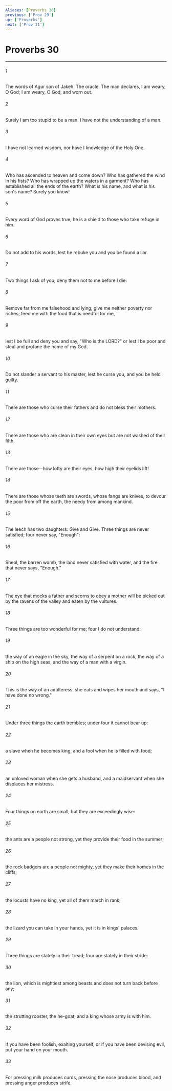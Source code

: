 ```yaml
---
Aliases: [Proverbs 30]
previous: ['Prov 29']
up: ['Proverbs']
next: ['Prov 31']
---
```

# Proverbs 30

***

 

###### 1 
The words of Agur son of Jakeh. The oracle.
 The man declares, I am weary, O God; 
 I am weary, O God, and worn out. 
 
 

###### 2 
Surely I am too stupid to be a man. 
 I have not the understanding of a man. 
 
 

###### 3 
I have not learned wisdom, 
 nor have I knowledge of the Holy One. 
 
 

###### 4 
Who has ascended to heaven and come down? 
 Who has gathered the wind in his fists? 
 Who has wrapped up the waters in a garment? 
 Who has established all the ends of the earth? 
 What is his name, and what is his son's name? 
 Surely you know!
 
 

###### 5 
Every word of God proves true; 
 he is a shield to those who take refuge in him. 
 
 

###### 6 
Do not add to his words, 
 lest he rebuke you and you be found a liar.
 
 

###### 7 
Two things I ask of you; 
 deny them not to me before I die: 
 
 

###### 8 
Remove far from me falsehood and lying; 
 give me neither poverty nor riches; 
 feed me with the food that is needful for me, 
 
 

###### 9 
lest I be full and deny you 
 and say, "Who is the LORD?" 
 or lest I be poor and steal 
 and profane the name of my God.
 
 

###### 10 
Do not slander a servant to his master, 
 lest he curse you, and you be held guilty.
 
 

###### 11 
There are those who curse their fathers 
 and do not bless their mothers. 
 
 

###### 12 
There are those who are clean in their own eyes 
 but are not washed of their filth. 
 
 

###### 13 
There are those--how lofty are their eyes, 
 how high their eyelids lift! 
 
 

###### 14 
There are those whose teeth are swords, 
 whose fangs are knives, 
 to devour the poor from off the earth, 
 the needy from among mankind.
 
 

###### 15 
The leech has two daughters: 
 Give and Give. 
 Three things are never satisfied; 
 four never say, "Enough": 
 
 

###### 16 
Sheol, the barren womb, 
 the land never satisfied with water, 
 and the fire that never says, "Enough."
 
 

###### 17 
The eye that mocks a father 
 and scorns to obey a mother 
 will be picked out by the ravens of the valley 
 and eaten by the vultures.
 
 

###### 18 
Three things are too wonderful for me; 
 four I do not understand: 
 
 

###### 19 
the way of an eagle in the sky, 
 the way of a serpent on a rock, 
 the way of a ship on the high seas, 
 and the way of a man with a virgin.
 
 

###### 20 
This is the way of an adulteress: 
 she eats and wipes her mouth 
 and says, "I have done no wrong."
 
 

###### 21 
Under three things the earth trembles; 
 under four it cannot bear up: 
 
 

###### 22 
a slave when he becomes king, 
 and a fool when he is filled with food; 
 
 

###### 23 
an unloved woman when she gets a husband, 
 and a maidservant when she displaces her mistress.
 
 

###### 24 
Four things on earth are small, 
 but they are exceedingly wise: 
 
 

###### 25 
the ants are a people not strong, 
 yet they provide their food in the summer; 
 
 

###### 26 
the rock badgers are a people not mighty, 
 yet they make their homes in the cliffs; 
 
 

###### 27 
the locusts have no king, 
 yet all of them march in rank; 
 
 

###### 28 
the lizard you can take in your hands, 
 yet it is in kings' palaces.
 
 

###### 29 
Three things are stately in their tread; 
 four are stately in their stride: 
 
 

###### 30 
the lion, which is mightiest among beasts 
 and does not turn back before any; 
 
 

###### 31 
the strutting rooster, the he-goat, 
 and a king whose army is with him.
 
 

###### 32 
If you have been foolish, exalting yourself, 
 or if you have been devising evil, 
 put your hand on your mouth. 
 
 

###### 33 
For pressing milk produces curds, 
 pressing the nose produces blood, 
 and pressing anger produces strife.
 

